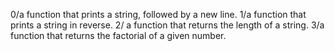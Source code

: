 0/a function that prints a string, followed by a new line.
1/a function that prints a string in reverse.
2/ a function that returns the length of a string.
3/a function that returns the factorial of a given number.